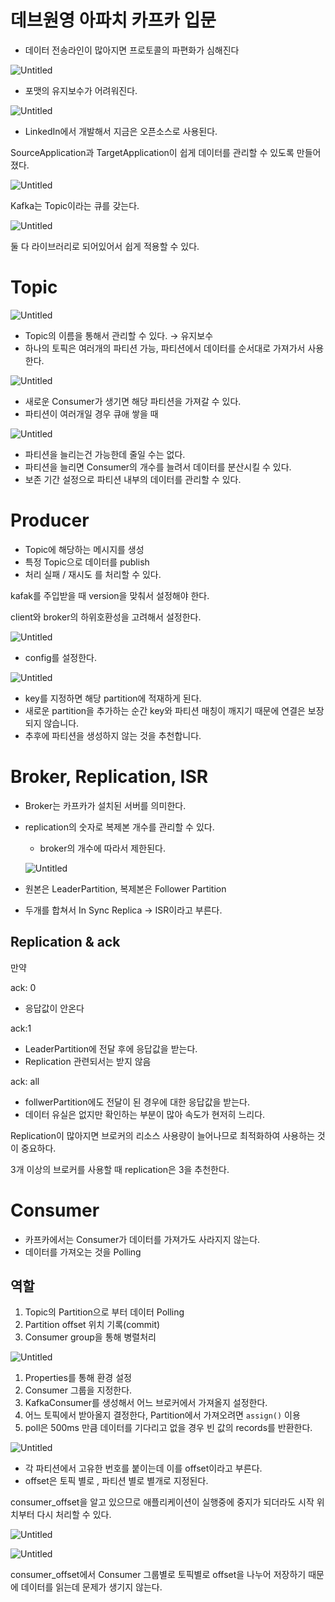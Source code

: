 # 데브원영 아파치 카프카 입문

- 데이터 전송라인이 많아지면 프로토콜의 파편화가 심해진다

![Untitled](https://s3-us-west-2.amazonaws.com/secure.notion-static.com/5489bc18-d818-4151-a088-4f9de0693e87/Untitled.png)

- 포맷의 유지보수가 어려워진다.

![Untitled](https://s3-us-west-2.amazonaws.com/secure.notion-static.com/60ff2416-d82b-495c-b067-b23520e7c61b/Untitled.png)

- LinkedIn에서 개발해서 지금은 오픈소스로 사용된다.

SourceApplication과 TargetApplication이 쉽게 데이터를 관리할 수 있도록 만들어졌다.

![Untitled](https://s3-us-west-2.amazonaws.com/secure.notion-static.com/6e90e21c-1979-4e16-908d-f1d75a124bab/Untitled.png)

Kafka는 Topic이라는 큐를 갖는다.

![Untitled](https://s3-us-west-2.amazonaws.com/secure.notion-static.com/90af0f4c-f662-454d-b3a6-bc1f58c39327/Untitled.png)

둘 다 라이브러리로 되어있어서 쉽게 적용할 수 있다.

# Topic

![Untitled](https://s3-us-west-2.amazonaws.com/secure.notion-static.com/2fd13d4b-6e0b-4d40-aea3-c10793f72e69/Untitled.png)

- Topic의 이름을 통해서 관리할 수 있다. → 유지보수
- 하나의 토픽은 여러개의 파티션 가능, 파티션에서 데이터를 순서대로 가져가서 사용한다.

![Untitled](https://s3-us-west-2.amazonaws.com/secure.notion-static.com/c875449d-77ec-409d-a07f-ec4d79a03a13/Untitled.png)

- 새로운 Consumer가 생기면 해당 파티션을 가져갈 수 있다.
- 파티션이 여러개일 경우 큐애 쌓을 때

![Untitled](https://s3-us-west-2.amazonaws.com/secure.notion-static.com/1debf8d9-ed97-49ce-bd84-51bb356a13d8/Untitled.png)

- 파티션을 늘리는건 가능한데 줄일 수는 없다.
- 파티션을 늘리면 Consumer의 개수를 늘려서 데이터를 분산시킬 수 있다.
- 보존 기간 설정으로 파티션 내부의 데이터를 관리할 수 있다.

# Producer

- Topic에 해당하는 메시지를 생성
- 특정 Topic으로 데이터를 publish
- 처리 실패 / 재시도 를 처리할 수 있다.

kafak를 주입받을 때 version을 맞춰서 설정해야 한다.

client와 broker의 하위호환성을 고려해서 설정한다.

![Untitled](https://s3-us-west-2.amazonaws.com/secure.notion-static.com/5fc34203-6dcc-451f-9d05-44fb632cf13e/Untitled.png)

- config를 설정한다.

![Untitled](https://s3-us-west-2.amazonaws.com/secure.notion-static.com/b15d19be-e726-404f-8a60-6dd966fdaf10/Untitled.png)

- key를 지정하면 해당 partition에 적재하게 된다.
- 새로운 partition을 추가하는 순간 key와 파티션 매칭이 깨지기 때문에 연결은 보장되지 않습니다.
- 추후에 파티션을 생성하지 않는 것을 추천합니다.

# Broker, Replication, ISR

- Broker는 카프카가 설치된 서버를 의미한다.

- replication의 숫자로 복제본 개수를 관리할 수 있다.

  - broker의 개수에 따라서 제한된다.

  ![Untitled](https://s3-us-west-2.amazonaws.com/secure.notion-static.com/b28fdc33-f302-49d2-8c08-c023516cf49a/Untitled.png)

- 원본은 LeaderPartition, 복제본은 Follower Partition

- 두개를 합쳐서 In Sync Replica → ISR이라고 부른다.

## Replication & ack

만약

ack: 0

- 응답값이 안온다

ack:1

- LeaderPartition에 전달 후에 응답값을 받는다.
- Replication 관련되서는 받지 않음

ack: all

- follwerPartition에도 전달이 된 경우에 대한 응답값을 받는다.
- 데이터 유실은 없지만 확인하는 부분이 많아 속도가 현저히 느리다.

Replication이 많아지면 브로커의 리소스 사용량이 늘어나므로 최적화하여 사용하는 것이 중요하다.

3개 이상의 브로커를 사용할 때 replication은 3을 추천한다.

# Consumer

- 카프카에서는 Consumer가 데이터를 가져가도 사라지지 않는다.
- 데이터를 가져오는 것을 Polling

## 역할

1. Topic의 Partition으로 부터 데이터 Polling
2. Partition offset 위치 기록(commit)
3. Consumer group을 통해 병렬처리

![Untitled](https://s3-us-west-2.amazonaws.com/secure.notion-static.com/138d9afd-571d-426c-a79a-681ce6391063/Untitled.png)

1. Properties를 통해 환경 설정
2. Consumer 그룹을 지정한다.
3. KafkaConsumer를 생성해서 어느 브로커에서 가져올지 설정한다.
4. 어느 토픽에서 받아올지 결정한다, Partition에서 가져오려면 `assign()` 이용
5. poll은 500ms 만큼 데이터를 기다리고 없을 경우 빈 값의 records를 반환한다.

![Untitled](https://s3-us-west-2.amazonaws.com/secure.notion-static.com/79a465ca-1a1f-41df-81a3-83093367d862/Untitled.png)

- 각 파티션에서 고유한 번호를 붙이는데 이를 offset이라고 부른다.
- offset은 토픽 별로 , 파티션 별로 별개로 지정된다.

consumer_offset을 알고 있으므로 애플리케이션이 실행중에 중지가 되더라도 시작 위치부터 다시 처리할 수 있다.

![Untitled](https://s3-us-west-2.amazonaws.com/secure.notion-static.com/75574ddf-042b-4319-a787-cdd4f986277b/Untitled.png)

![Untitled](https://s3-us-west-2.amazonaws.com/secure.notion-static.com/39c2cbc5-b01d-4241-8914-2724c84ab87f/Untitled.png)

consumer_offset에서 Consumer 그룹별로 토픽별로 offset을 나누어 저장하기 때문에 데이터를 읽는데 문제가 생기지 않는다.
